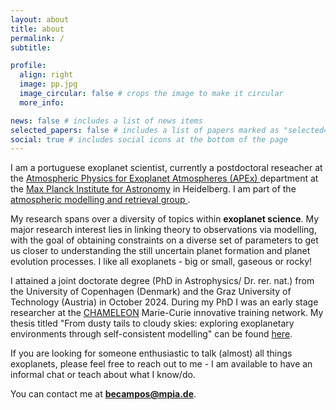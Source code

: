 ```yaml
---
layout: about
title: about
permalink: /
subtitle:

profile:
  align: right
  image: pp.jpg
  image_circular: false # crops the image to make it circular
  more_info: 

news: false # includes a list of news items
selected_papers: false # includes a list of papers marked as "selected={true}"
social: true # includes social icons at the bottom of the page
---
```

I am a portuguese exoplanet scientist, currently a postdoctoral reseacher at the <a href="https://www.mpia.de/institute/scientific-departments/atmospheric-physics-of-exoplanets">Atmospheric Physics for Exoplanet Atmospheres (APEx) </a> department at the <a href="https://www.mpia.de/en">Max Planck Institute for Astronomy</a> in Heidelberg. I am part of the <a href="https://www.mpia.de/en/apex/research/atmosphere-modeling">atmospheric modelling and retrieval group </a>.

My research spans over a diversity of topics within <b>exoplanet science</b>. My major research interest lies in linking theory to observations via modelling, with the goal of obtaining constraints on a diverse set of parameters to get us closer to understanding the still uncertain planet formation and planet evolution processes. I like all exoplanets - big or small, gaseous or rocky!

I attained a joint doctorate degree (PhD in Astrophysics/ Dr. rer. nat.) from the University of Copenhagen (Denmark) and the Graz University of Technology (Austria) in October 2024. During my PhD I was an early stage researcher at the <a href="https://chameleon.iwf.oeaw.ac.at/">CHAMELEON</a> Marie-Curie innovative training network.
My thesis titled "From dusty tails to cloudy skies: exploring exoplanetary environments through self-consistent modelling" can be found <a href="https://nbi.ku.dk/english/theses/phd-theses/beatriz-maria-campos-estrada/Beatriz-Maria-Campos-Estrada.pdf">here</a>.

If you are looking for someone enthusiastic to talk (almost) all things exoplanets, please feel free to reach out to me - I am available to have an informal chat or teach about what I know/do.

You can contact me at <b> <a href="mailto:becampos@mpia.de"> becampos@mpia.de</a></b>.
